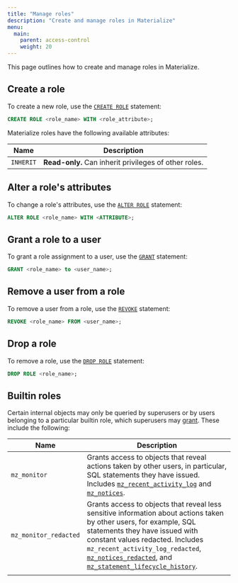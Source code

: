 ```yaml
---
title: "Manage roles"
description: "Create and manage roles in Materialize"
menu:
  main:
    parent: access-control
    weight: 20
---
```


This page outlines how to create and manage roles in Materialize.

## Create a role

To create a new role, use the [`CREATE ROLE`](https://materialize.com/docs/sql/create-role/) statement:

```sql
CREATE ROLE <role_name> WITH <role_attribute>;
```

Materialize roles have the following available attributes:

| Name              | Description                                                                 |
|-------------------|-----------------------------------------------------------------------------|
| `INHERIT`         | **Read-only.** Can inherit privileges of other roles.                       |

## Alter a role's attributes

To change a role's attributes, use the [`ALTER ROLE`](https://materialize.com/docs/sql/alter-role/) statement:

```sql
ALTER ROLE <role_name> WITH <ATTRIBUTE>;
```

## Grant a role to a user

To grant a role assignment to a user, use the [`GRANT`](https://materialize.com/docs/sql/grant-role/) statement:

```sql
GRANT <role_name> to <user_name>;
```

## Remove a user from a role

To remove a user from a role, use the [`REVOKE`](https://materialize.com/docs/sql/revoke-role/) statement:

```sql
REVOKE <role_name> FROM <user_name>;
```

## Drop a role

To remove a role, use the [`DROP ROLE`](https://materialize.com/docs/sql/drop-role/) statement:

```sql
DROP ROLE <role_name>;
```

## Builtin roles
Certain internal objects may only be queried by superusers or by users
belonging to a particular builtin role, which superusers may
[grant](/sql/grant-role). These include the following:

| Name                  | Description                                                                                                                                                                                                                                                                                                                                                                                                   |
|-----------------------|---------------------------------------------------------------------------------------------------------------------------------------------------------------------------------------------------------------------------------------------------------------------------------------------------------------------------------------------------------------------------------------------------------------|
| `mz_monitor`          | Grants access to objects that reveal actions taken by other users, in particular, SQL statements they have issued. Includes [`mz_recent_activity_log`](/sql/system-catalog/mz_internal#mz_recent_activity_log) and [`mz_notices`](/sql/system-catalog/mz_internal#mz_notices).                                                                                                                                    |
| `mz_monitor_redacted` | Grants access to objects that reveal less sensitive information about actions taken by other users, for example, SQL statements they have issued with constant values redacted. Includes `mz_recent_activity_log_redacted`, [`mz_notices_redacted`](/sql/system-catalog/mz_internal#mz_notices_redacted), and [`mz_statement_lifecycle_history`](/sql/system-catalog/mz_internal#mz_statement_lifecycle_history). |
|                       |
